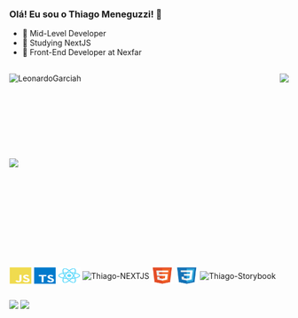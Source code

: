 ### Olá! Eu sou o Thiago Meneguzzi! 👋

- 🔭 Mid-Level Developer
- 🌱 Studying NextJS
- 💼 Front-End Developer at Nexfar

<div></div>

  ##
  
<div>
  <img align="left"  height="150rem" src="https://github-readme-streak-stats.herokuapp.com/?user=thiagomeneguzzi&theme=dark&border=61dafb&hide_border=true" alt="LeonardoGarciah" />
  <img align="right"  height="150rem" src="https://github-readme-stats-ivory-phi-80.vercel.app/api?username=thiagomeneguzzi&show_icons=true&theme=dark&border_color=61dafb&hide_border=true&include_all_commits=true" />
</div>
<br> <br> <br> <br> <br> <br> <br> <br> <br>
<div align="center" style="display: flex;">
  <img height="150rem" align="center" src="https://github-readme-stats-sigma-five.vercel.app/api/top-langs/?username=thiagomeneguzzi&theme=dark&hide_border=true&langs_count=8&layout=compact&border_color=61dafb" />
</div>
  
  ##
  
<div style="display: inline_block"><br>
  <img align="center" alt="Thiago-Js" height="30" width="40" src="https://raw.githubusercontent.com/devicons/devicon/master/icons/javascript/javascript-plain.svg">
  <img align="center" alt="Thiago-TYPESCRIPT" height="30" width="40" src="https://raw.githubusercontent.com/devicons/devicon/master/icons/typescript/typescript-plain.svg">
  <img align="center" alt="Thiago-React" height="30" width="40" src="https://raw.githubusercontent.com/devicons/devicon/master/icons/react/react-original.svg">
  <img align="center" alt="Thiago-NEXTJS" height="30" width="40" src="https://cdn.jsdelivr.net/gh/devicons/devicon/icons/nextjs/nextjs-original.svg">
  <img align="center" alt="Thiago-HTML" height="30" width="40" src="https://raw.githubusercontent.com/devicons/devicon/master/icons/html5/html5-original.svg">
  <img align="center" alt="Thiago-CSS" height="30" width="40" src="https://raw.githubusercontent.com/devicons/devicon/master/icons/css3/css3-original.svg">
  <img align="center" alt="Thiago-Storybook" height="30" width="40" src="[https://raw.githubusercontent.com/devicons/devicon/master/icons/firebase/firebase-plain.svg](https://raw.githubusercontent.com/devicons/devicon/master/icons/storybook/storybook-original.svg)">
</div>

  ##
  
<div>
  <a href = "mailto:thiagonmeneguzzi@gmail.com"><img src="https://img.shields.io/badge/-Gmail-%23333?style=for-the-badge&logo=gmail&logoColor=white" target="_blank"></a>
  <a href="https://www.linkedin.com/in/thiago-do-nascimento-meneguzzi-367702211/" target="_blank"><img src="https://img.shields.io/badge/-LinkedIn-%230077B5?style=for-the-badge&logo=linkedin&logoColor=white" target="_blank"></a> 
</div>
  
